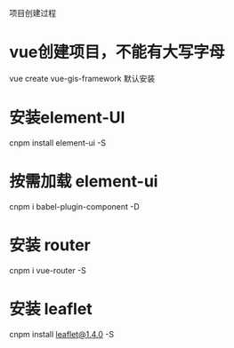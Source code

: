 项目创建过程
# vue创建项目，不能有大写字母
vue create vue-gis-framework
默认安装

# 安装element-UI
cnpm install element-ui -S
# 按需加载 element-ui
cnpm i babel-plugin-component -D
# 安装 router
cnpm i vue-router -S
# 安装 leaflet
cnpm install leaflet@1.4.0 -S